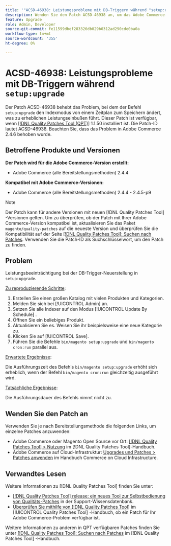 ```yaml
---
title: '"ACSD-46938: Leistungsprobleme mit DB-Triggern während "setup:upgrade"'
description: Wenden Sie den Patch ACSD-46938 an, um das Adobe Commerce-Problem zu beheben, bei dem der Befehl "setup:upgrade"den Indexmodus von geplant zu speichern ändert und zu erheblichen Leistungseinbußen führt.
feature: Upgrade
role: Admin, Developer
source-git-commit: fe11599dbef283326db029b0312ad290cde0ba0a
workflow-type: tm+mt
source-wordcount: '355'
ht-degree: 0%

---
```


# ACSD-46938: Leistungsprobleme mit DB-Triggern während `setup:upgrade`

Der Patch ACSD-46938 behebt das Problem, bei dem der Befehl `setup:upgrade` den Indexmodus von einem Zeitplan zum Speichern ändert, was zu erheblichen Leistungseinbußen führt. Dieser Patch ist verfügbar, wenn [[!DNL Quality Patches Tool (QPT)]](https://experienceleague.adobe.com/en/docs/commerce-knowledge-base/kb/announcements/commerce-announcements/magento-quality-patches-released-new-tool-to-self-serve-quality-patches) 1.1.50 installiert ist. Die Patch-ID lautet ACSD-46938. Beachten Sie, dass das Problem in Adobe Commerce 2.4.6 behoben wurde.

## Betroffene Produkte und Versionen

**Der Patch wird für die Adobe Commerce-Version erstellt:**

* Adobe Commerce (alle Bereitstellungsmethoden) 2.4.4

**Kompatibel mit Adobe Commerce-Versionen:**

* Adobe Commerce (alle Bereitstellungsmethoden) 2.4.4 - 2.4.5-p9

>[!NOTE]
>
>Der Patch kann für andere Versionen mit neuen [!DNL Quality Patches Tool] -Versionen gelten. Um zu überprüfen, ob der Patch mit Ihrer Adobe Commerce-Version kompatibel ist, aktualisieren Sie das Paket `magento/quality-patches` auf die neueste Version und überprüfen Sie die Kompatibilität auf der Seite [[!DNL Quality Patches Tool]: Suchen nach Patches](https://experienceleague.adobe.com/tools/commerce-quality-patches/index.html). Verwenden Sie die Patch-ID als Suchschlüsselwort, um den Patch zu finden.

## Problem

Leistungsbeeinträchtigung bei der DB-Trigger-Neuerstellung in `setup:upgrade`.

<u>Zu reproduzierende Schritte</u>:

1. Erstellen Sie einen großen Katalog mit vielen Produkten und Kategorien.
1. Melden Sie sich bei [!UICONTROL Admin] an.
1. Setzen Sie alle Indexer auf den Modus [!UICONTROL Update By Schedule] .
1. Öffnen Sie ein beliebiges Produkt.
1. Aktualisieren Sie es. Weisen Sie ihr beispielsweise eine neue Kategorie zu.
1. Klicken Sie auf [!UICONTROL Save].
1. Führen Sie die Befehle `bin/magento setup:upgrade` und `bin/magento cron:run` parallel aus.

<u>Erwartete Ergebnisse</u>:

Die Ausführungszeit des Befehls `bin/magento setup:upgrade` erhöht sich erheblich, wenn der Befehl `bin/magento cron:run` gleichzeitig ausgeführt wird.

<u>Tatsächliche Ergebnisse</u>:

Die Ausführungsdauer des Befehls nimmt nicht zu.

## Wenden Sie den Patch an

Verwenden Sie je nach Bereitstellungsmethode die folgenden Links, um einzelne Patches anzuwenden:

* Adobe Commerce oder Magento Open Source vor Ort: [[!DNL Quality Patches Tool] > Nutzung](/help/tools/quality-patches-tool/usage.md) im [!DNL Quality Patches Tool]-Handbuch.
* Adobe Commerce auf Cloud-Infrastruktur: [Upgrades und Patches > Patches anwenden](https://experienceleague.adobe.com/docs/commerce-cloud-service/user-guide/develop/upgrade/apply-patches.html) im Handbuch Commerce on Cloud Infrastructure.

## Verwandtes Lesen

Weitere Informationen zu [!DNL Quality Patches Tool] finden Sie unter:

* [[!DNL Quality Patches Tool] release: ein neues Tool zur Selbstbedienung von Qualitäts-Patches](https://experienceleague.adobe.com/en/docs/commerce-knowledge-base/kb/announcements/commerce-announcements/magento-quality-patches-released-new-tool-to-self-serve-quality-patches) in der Support-Wissensdatenbank.
* [Überprüfen Sie mithilfe von  [!DNL Quality Patches Tool]](/help/tools/quality-patches-tool/patches-available-in-qpt/check-patch-for-magento-issue-with-magento-quality-patches.md) im [!UICONTROL Quality Patches Tool] -Handbuch, ob ein Patch für Ihr Adobe Commerce-Problem verfügbar ist.


Weitere Informationen zu anderen in QPT verfügbaren Patches finden Sie unter [[!DNL Quality Patches Tool]: Suchen nach Patches](https://experienceleague.adobe.com/tools/commerce-quality-patches/index.html) im [!DNL Quality Patches Tool] -Handbuch.
